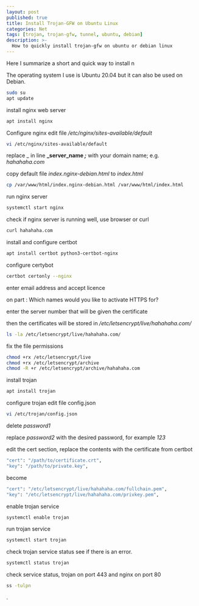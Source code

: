 ```yaml
---
layout: post
published: true
title: Install Trojan-GFW on Ubuntu Linux
categories: Net
tags: [trojan, trojan-gfw, tunnel, ubuntu, debian]
description: >-
  How to quickly install trojan-gfw on ubuntu or debian linux
---
```




Here I summarize a short and quick way to install n

The operating system I use is Ubuntu 20.04 but it can also be used on Debian.

```bash
sudo su
apt update
```


install nginx web server
```bash
apt install nginx
```

Configure nginx
edit file _/etc/nginx/sites-available/default_
```bash
vi /etc/nginx/sites-available/default
```

replace _ in line **_server_name _;_**  with your domain name; e.g. _hahahaha.com_

copy default  file _index.nginx-debian.html_ to _index.html_
```bash
cp /var/www/html/index.nginx-debian.html /var/www/html/index.html
```

run nginx server

```bash
systemctl start nginx
```

check if nginx server is running well, use browser or curl
```bash
curl hahahaha.com
```

install and configure certbot
```bash
apt install certbot python3-certbot-nginx
```

configure certybot
```bash
certbot certonly --nginx
```
enter email address and accept licence

on part : Which names would you like to activate HTTPS for?

enter the server number that will be given the certificate

then the certificates will be stored in _/etc/letsencrypt/live/hahahaha.com/_

```bash
ls -la /etc/letsencrypt/live/hahahaha.com/
```

fix the file permissions 
```bash
chmod +rx /etc/letsencrypt/live
chmod +rx /etc/letsencrypt/archive
chmod -R +r /etc/letsencrypt/archive/hahahaha.com
```

install trojan
```bash
apt install trojan
```

configure trojan
edit file config.json
```bash
vi /etc/trojan/config.json
```

delete _password1_ 

replace _password2_ with the desired password, for example _123_

edit the cert section, replace the contents with the certificate from certbot
```bash
"cert": "/path/to/certificate.crt",
"key": "/path/to/private.key",
```
become
```bash
"cert": "/etc/letsencrypt/live/hahahaha.com/fullchain.pem",
"key": "/etc/letsencrypt/live/hahahaha.com/privkey.pem",
```

enable trojan service
```bash
systemctl enable trojan
```

run trojan service
```bash
systemctl start trojan
```
check trojan service status see if there is an error.
```bash
systemctl status trojan
```


check service status, trojan on port 443 and nginx on port 80
```bash
ss -tulpn
```
.
